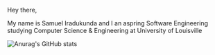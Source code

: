 Hey there, 

My name is Samuel Iradukunda and I an aspring Software Engineering studying Computer Science & Engineering at University of Louisville

![Anurag's GitHub stats](https://github-readme-stats.vercel.app/api?username=iradukundas&show_icons=true&theme=highcontrast)
